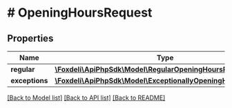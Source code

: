 # # OpeningHoursRequest

## Properties

Name | Type | Description | Notes
------------ | ------------- | ------------- | -------------
**regular** | [**\Foxdeli\ApiPhpSdk\Model\RegularOpeningHoursRequest**](RegularOpeningHoursRequest.md) |  |
**exceptions** | [**\Foxdeli\ApiPhpSdk\Model\ExceptionallyOpeningHoursRequest[]**](ExceptionallyOpeningHoursRequest.md) |  | [optional]

[[Back to Model list]](../../README.md#models) [[Back to API list]](../../README.md#endpoints) [[Back to README]](../../README.md)
